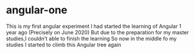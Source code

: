 # angular-one
This is my first angular experiment
I had started the learning of Angular 1 year ago (Precisely on June 2020)
But due to the preparation for my master studies,I couldn't able to finish the learning
So now in the middle fo my studies I started to climb this Angular tree again
